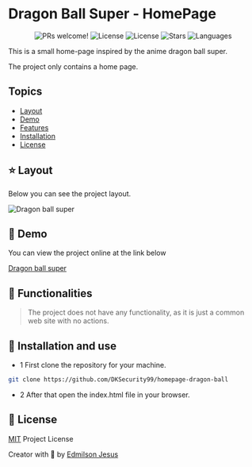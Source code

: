 # Dragon Ball Super - HomePage

<p align="center">
  <img src="https://img.shields.io/static/v1?label=Dragon-BS&message=Welcome&color=FFFFFF&labelColor=F64613" alt="PRs welcome!" />
  <img alt="License" src="https://img.shields.io/static/v1?label=version&message=1.0&color=FFFFFF&labelColor=F64613">
  <img alt="License" src="https://img.shields.io/static/v1?label=license&message=MIT&color=FFFFFF&labelColor=F64613">
  <img alt="Stars" src="https://img.shields.io/github/stars/DKSecurity99/homepage-dragon-ball?color=FFFFFF&labelColor=F64613">
  <img alt="Languages" src="https://img.shields.io/github/languages/count/DKSecurity99/homepage-dragon-ball?color=FFFFFF&labelColor=F64613">
</p>

This is a small home-page inspired by the anime dragon ball super.

The project only contains a home page.

## Topics

* [Layout](#layout)
* [Demo](#demo) 
* [Features](#features)
* [Installation](#install)
* [License](#license)

<a id="layout"></a>
## ⭐ Layout

Below you can see the project layout.

![Dragon ball super](https://tlgur.com/d/GEzw9mPg)

<a id="demo"></a>
## 👀 Demo 

You can view the project online at the link below

[Dragon ball super]()

<a id="features"></a>
## 🚀 Functionalities

> The project does not have any functionality, as it is just a common web site with no actions.

<a id="install"></a>
## 👷 Installation and use

* 1 First clone the repository for your machine.

```sh
git clone https://github.com/DKSecurity99/homepage-dragon-ball
```

* 2 After that open the index.html file in your browser.

<a id="license"></a>
## 🤝 License

[MIT](https://github.com/DKSecurity99/ruangku/blob/main/LICENSE) Project License

Creator with 💙 by [Edmilson Jesus](https://www.linkedin.com/in/edmilson-jesus-4128711b5)
